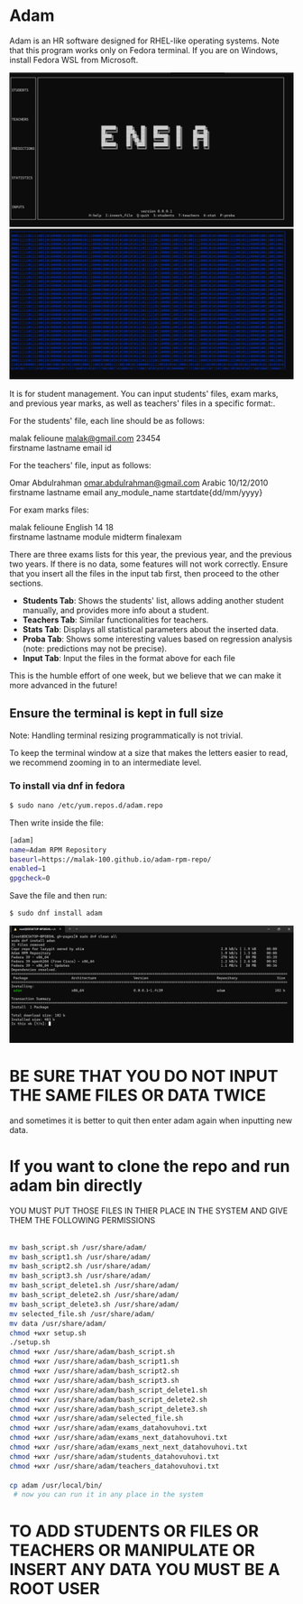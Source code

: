 # Adam

Adam is an HR software designed for RHEL-like operating systems. Note that this program works only on Fedora terminal. If you are on Windows, install Fedora WSL from Microsoft.

![Home Page on Adam](https://raw.githubusercontent.com/malak-100/adam-rpm-repo/main/ENSIA.png)
![Pages](https://raw.githubusercontent.com/malak-100/adam-rpm-repo/main/ezgif.com-animated-gif-maker.gif)



It is for student management. You can input students' files, exam marks, and previous year marks, as well as teachers' files in a specific format:. 

For the students' file, each line should be as follows:  

malak felioune malak@gmail.com 23454  
firstname lastname email id

For the teachers' file, input as follows:  

Omar Abdulrahman omar.abdulrahman@gmail.com Arabic 10/12/2010  
firstname lastname email any_module_name startdate{dd/mm/yyyy}

For exam marks files:  

malak felioune English 14 18  
firstname lastname module midterm finalexam

There are three exams lists for this year, the previous year, and the previous two years. If there is no data, some features will not work correctly. Ensure that you insert all the files in the input tab first, then proceed to the other sections.

- **Students Tab**: Shows the students' list, allows adding another student manually, and provides more info about a student.
- **Teachers Tab**: Similar functionalities for teachers.
- **Stats Tab**: Displays all statistical parameters about the inserted data.
- **Proba Tab**: Shows some interesting values based on regression analysis (note: predictions may not be precise).
- **Input Tab**: Input the files in the format above for each file 

This is the humble effort of one week, but we believe that we can make it more advanced in the future!

## Ensure the terminal is kept in full size

Note: Handling terminal resizing programmatically is not trivial.

To keep the terminal window at a size that makes the letters easier to read, we recommend zooming in to an intermediate level.

### To install via dnf in fedora
```bash
$ sudo nano /etc/yum.repos.d/adam.repo
```
Then write inside the file:
```bash
[adam]  
name=Adam RPM Repository  
baseurl=https://malak-100.github.io/adam-rpm-repo/  
enabled=1  
gpgcheck=0
```
Save the file and then run:
```bash
$ sudo dnf install adam
```
![installationpic](https://raw.githubusercontent.com/malak-100/adam-rpm-repo/main/installation.png) 

# BE SURE THAT YOU DO NOT INPUT THE SAME FILES OR DATA TWICE 
and sometimes it is better to quit then enter adam again when inputting new data.


# If you want to clone the repo and run adam bin directly
YOU MUST PUT THOSE FILES IN THIER PLACE IN THE SYSTEM AND GIVE THEM THE FOLLOWING PERMISSIONS 
```bash

mv bash_script.sh /usr/share/adam/ 
mv bash_script1.sh /usr/share/adam/
mv bash_script2.sh /usr/share/adam/
mv bash_script3.sh /usr/share/adam/
mv bash_script_delete1.sh /usr/share/adam/
mv bash_script_delete2.sh /usr/share/adam/
mv bash_script_delete3.sh /usr/share/adam/
mv selected_file.sh /usr/share/adam/
mv data /usr/share/adam/ 
chmod +wxr setup.sh
./setup.sh
chmod +wxr /usr/share/adam/bash_script.sh 
chmod +wxr /usr/share/adam/bash_script1.sh 
chmod +wxr /usr/share/adam/bash_script2.sh 
chmod +wxr /usr/share/adam/bash_script3.sh 
chmod +wxr /usr/share/adam/bash_script_delete1.sh 
chmod +wxr /usr/share/adam/bash_script_delete2.sh 
chmod +wxr /usr/share/adam/bash_script_delete3.sh 
chmod +wxr /usr/share/adam/selected_file.sh 
chmod +wxr /usr/share/adam/exams_datahovuhovi.txt
chmod +wxr /usr/share/adam/exams_next_datahovuhovi.txt
chmod +wxr /usr/share/adam/exams_next_next_datahovuhovi.txt
chmod +wxr /usr/share/adam/students_datahovuhovi.txt
chmod +wxr /usr/share/adam/teachers_datahovuhovi.txt

cp adam /usr/local/bin/
 # now you can run it in any place in the system  
```
# TO ADD STUDENTS OR FILES OR TEACHERS OR MANIPULATE OR INSERT ANY DATA YOU MUST BE A ROOT USER 

